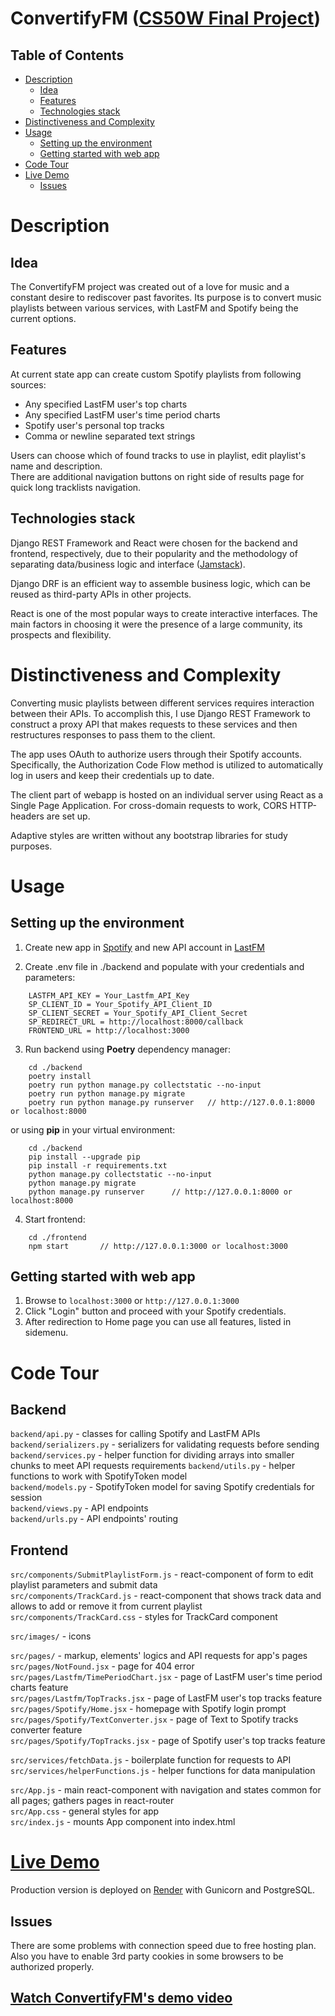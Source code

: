 # ConvertifyFM ([CS50W Final Project](https://cs50.harvard.edu/web/2020/projects/final/capstone/))
## Table of Contents
- [Description](#Description)  
    - [Idea](#Idea)
    - [Features](#Features)
    - [Technologies stack](#Technologies-stack)
- [Distinctiveness and Complexity](#Distinctiveness-and-Complexity)  
- [Usage](#Usage)  
    - [Setting up the environment](#setting-up-the-environment)
    - [Getting started with web app](#getting-started-with-web-app)
- [Code Tour](#Code-Tour)
- [Live Demo](#Live-Demo)
    - [Issues](#issues)

# Description
## Idea
The ConvertifyFM project was created out of a love for music and a constant desire to rediscover past favorites. Its purpose is to convert music playlists between various services, with LastFM and Spotify being the current options.

## Features
At current state app can create custom Spotify playlists from following sources:
- Any specified LastFM user's top charts
- Any specified LastFM user's time period charts
- Spotify user's personal top tracks
- Comma or newline separated text strings 

Users can choose which of found tracks to use in playlist, edit playlist's name and description.  
There are additional navigation buttons on right side of results page for quick long tracklists navigation.

## Technologies stack
Django REST Framework and React were chosen for the backend and frontend, respectively, due to their popularity and the methodology of separating data/business logic and interface ([Jamstack](https://jamstack.org/)).

Django DRF is an efficient way to assemble business logic, which can be reused as third-party APIs in other projects.

React is one of the most popular ways to create interactive interfaces. The main factors in choosing it were the presence of a large community, its prospects and flexibility.

# Distinctiveness and Complexity

Converting music playlists between different services requires interaction between their APIs. To accomplish this, I use Django REST Framework to construct a proxy API that makes requests to these services and then restructures responses to pass them to the client.

The app uses OAuth to authorize users through their Spotify accounts. Specifically, the Authorization Code Flow method is utilized to automatically log in users and keep their credentials up to date.

The client part of webapp is hosted on an individual server using React as a Single Page Application. For cross-domain requests to work, CORS HTTP-headers are set up.

Adaptive styles are written without any bootstrap libraries for study purposes.


# Usage 
## Setting up the environment
1. Create new app in [Spotify](https://developer.spotify.com/) and new API account in [LastFM](https://www.last.fm/api)

2. Create .env file in ./backend and populate with your credentials and parameters:
```
    LASTFM_API_KEY = Your_Lastfm_API_Key
    SP_CLIENT_ID = Your_Spotify_API_Client_ID
    SP_CLIENT_SECRET = Your_Spotify_API_Client_Secret
    SP_REDIRECT_URL = http://localhost:8000/callback
    FRONTEND_URL = http://localhost:3000
```
3. Run backend using **Poetry** dependency manager:
```
    cd ./backend  
    poetry install
    poetry run python manage.py collectstatic --no-input
    poetry run python manage.py migrate
    poetry run python manage.py runserver   // http://127.0.0.1:8000 or localhost:8000
```
or using **pip** in your virtual environment:
```
    cd ./backend  
    pip install --upgrade pip
    pip install -r requirements.txt
    python manage.py collectstatic --no-input
    python manage.py migrate
    python manage.py runserver      // http://127.0.0.1:8000 or localhost:8000
```
4. Start frontend:
```
    cd ./frontend
    npm start       // http://127.0.0.1:3000 or localhost:3000
```
## Getting started with web app
1. Browse to `localhost:3000` or `http://127.0.0.1:3000`
2. Click "Login" button and proceed with your Spotify credentials.
3. After redirection to Home page you can use all features, listed in sidemenu.
# Code Tour
## Backend
`backend/api.py` - classes for calling Spotify and LastFM APIs  
`backend/serializers.py` -  serializers for validating requests before sending  
`backend/services.py` - helper function for dividing arrays into smaller chunks to meet API requests requirements
`backend/utils.py` - helper functions to work with SpotifyToken model  
`backend/models.py` - SpotifyToken model for saving Spotify credentials for session  
`backend/views.py` - API endpoints   
`backend/urls.py` - API endpoints' routing   


## Frontend
`src/components/SubmitPlaylistForm.js` - react-component of form to edit playlist parameters and submit data  
`src/components/TrackCard.js` - react-component that shows track data and allows to add or remove it from current playlist  
`src/components/TrackCard.css` - styles for TrackCard component  

`src/images/` - icons  

`src/pages/` - markup, elements' logics and API requests for app's pages
`src/pages/NotFound.jsx` - page for 404 error  
`src/pages/Lastfm/TimePeriodChart.jsx` - page of LastFM user's time period charts feature  
`src/pages/Lastfm/TopTracks.jsx` - page of LastFM user's top tracks feature  
`src/pages/Spotify/Home.jsx` - homepage with Spotify login prompt  
`src/pages/Spotify/TextConverter.jsx` - page of Text to Spotify tracks converter feature  
`src/pages/Spotify/TopTracks.jsx` - page of Spotify user's top tracks feature  

`src/services/fetchData.js` - boilerplate function for requests to API  
`src/services/helperFunctions.js` - helper functions for data manipulation  

`src/App.js` - main react-component with navigation and states common for all pages; gathers pages in react-router    
`src/App.css` - general styles for app  
`src/index.js` - mounts App component into index.html



# [Live Demo](https://convertifyfm.onrender.com)

Production version is deployed on [Render](https://render.com) with Gunicorn and PostgreSQL.  
## Issues
There are some problems with connection speed due to free hosting plan.  
Also you have to enable 3rd party cookies in some browsers to be authorized properly.

## [Watch ConvertifyFM's demo video](https://youtu.be/EKwSif9rP0A)
